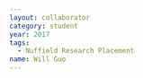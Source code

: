 ```yaml
---
layout: collaborator
category: student
year: 2017
tags:
  - Nuffield Research Placement
name: Will Guo
---
```

